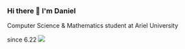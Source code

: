 ### Hi there 👋  I'm Daniel
Computer Science & Mathematics student at Ariel University

since 6.22   ![](https://komarev.com/ghpvc/?username=daniel555666&label=PROFILE+VIEWS)
<!-- 
**daniel555666/daniel555666** is a ✨ _special_ ✨ repository because its `README.md` (this file) appears on your GitHub profile.

Here are some ideas to get you started:

- 🔭 I’m currently working on ...
- 🌱 I’m currently learning ...
- 👯 I’m looking to collaborate on ...
- 🤔 I’m looking for help with ...
- 💬 Ask me about ...
- 📫 How to reach me: ...
- 😄 Pronouns: ...
- ⚡ Fun fact: ...
-->
